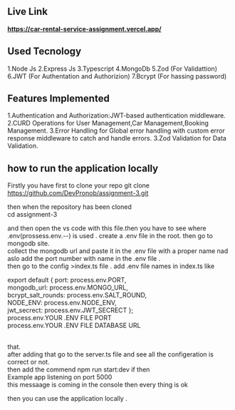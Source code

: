 ## Live Link
**https://car-rental-service-assignment.vercel.app/**

## Used Tecnology
1.Node Js
2.Express Js
3.Typescript 
4.MongoDb
5.Zod (For Validattion)
6.JWT (For Authentation and Authorizion)
7.Bcrypt (For hassing password)

## Features Implemented
1.Authentication and Authorization:JWT-based authentication middleware.
2.CURD Operations for User Management,Car Management,Booking Management.
3.Error Handling for Global error handling with custom error response middleware to catch and handle errors.
3.Zod Validation for Data Validation.

## how to run the application locally

Firstly you have first to clone your repo
git clone https://github.com/DevPronob/assignment-3.git

then when the repository has been cloned <br/>
cd assignment-3

and then open the vs code with this file.then you have to see where .env(prossess.env.--) is used .
create a .env file in the root. then go to  mongodb site. <br/>
collect the mongodb url and paste it in the .env file with a proper name 
nad aslo add the port number with name in the .env file . <br/>
then go to the config >index.ts file . add .env file names in index.ts like <br/>

export default {
    port: process.env.PORT,<br/>
    mongodb_url: process.env.MONGO_URL,<br/>
    bcrypt_salt_rounds: process.env.SALT_ROUND,<br/>
    NODE_ENV: process.env.NODE_ENV,<br/>
    jwt_secrect: process.env.JWT_SECRECT
};
<br/>
process.env.YOUR .ENV FILE PORT <br/>
process.env.YOUR .ENV FILE DATABASE URL

<br/>
that. 
<br/> after adding that go to the server.ts file and see all the configeration is correct or not.<br/>
then add the commend 
npm run start:dev
if then <br/>
Example app listening on port 5000 <br/>
this messaage is coming in the console then every thing is ok <br/>

then you can use the application locally .

